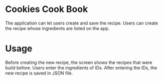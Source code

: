 # Cookies Cook Book
The application can let users create and save the recipe. Users can create the recipe whose ingredients are listed on the app.

# Usage
Before creating the new recipe, the screen shows the recipes that were build before. Users enter the ingredients of IDs. After entering the IDs, the new recipe is saved in JSON file. 
